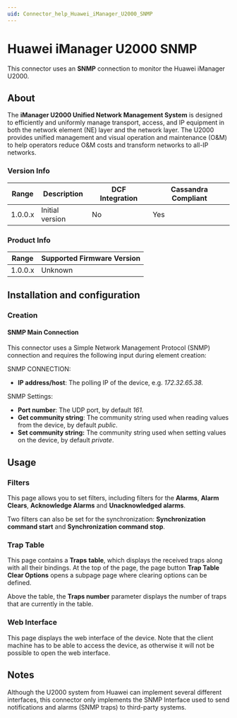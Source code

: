 ```yaml
---
uid: Connector_help_Huawei_iManager_U2000_SNMP
---
```


# Huawei iManager U2000 SNMP

This connector uses an **SNMP** connection to monitor the Huawei iManager U2000.

## About

The **iManager U2000 Unified Network Management System** is designed to efficiently and uniformly manage transport, access, and IP equipment in both the network element (NE) layer and the network layer. The U2000 provides unified management and visual operation and maintenance (O&M) to help operators reduce O&M costs and transform networks to all-IP networks.

### Version Info

| Range | Description | DCF Integration | Cassandra Compliant |
|------------------|-----------------|---------------------|-------------------------|
| 1.0.0.x          | Initial version | No                  | Yes                     |

### Product Info

| Range | Supported Firmware Version |
|------------------|-----------------------------|
| 1.0.0.x          | Unknown                     |

## Installation and configuration

### Creation

#### SNMP Main Connection

This connector uses a Simple Network Management Protocol (SNMP) connection and requires the following input during element creation:

SNMP CONNECTION:

- **IP address/host**: The polling IP of the device, e.g. *172.32.65.38.*

SNMP Settings:

- **Port number**: The UDP port, by default *161.*
- **Get community string**: The community string used when reading values from the device, by default *public*.
- **Set community string:** The community string used when setting values on the device, by default *private*.

## Usage

### Filters

This page allows you to set filters, including filters for the **Alarms**, **Alarm Clears**, **Acknowledge Alarms** and **Unacknowledged alarms**.

Two filters can also be set for the synchronization: **Synchronization command start** and **Synchronization command stop**.

### Trap Table

This page contains a **Traps** **table**, which displays the received traps along with all their bindings. At the top of the page, the page button **Trap Table Clear Options** opens a subpage page where clearing options can be defined.

Above the table, the **Traps number** parameter displays the number of traps that are currently in the table.

### Web Interface

This page displays the web interface of the device. Note that the client machine has to be able to access the device, as otherwise it will not be possible to open the web interface.

## Notes

Although the U2000 system from Huawei can implement several different interfaces, this connector only implements the SNMP Interface used to send notifications and alarms (SNMP traps) to third-party systems.
